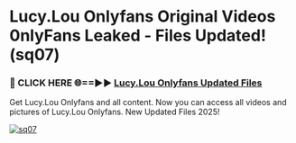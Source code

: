 # Lucy.Lou Onlyfans Original Videos 0nlyFans Leaked - Files Updated! (sq07)

<h3>🔴 CLICK HERE 🌐==►► <a href="https://tinyurl.com/2m67pmp6" rel="nofollow">Lucy.Lou Onlyfans Updated Files</a></h3>

Get Lucy.Lou Onlyfans and all content. Now you can access all videos and pictures of Lucy.Lou Onlyfans. New Updated Files 2025!

[![sq07](https://i.imgur.com/H4QAA4z.gif)](https://tinyurl.com/2m67pmp6)